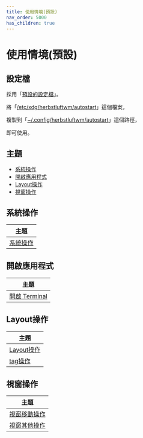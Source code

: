```yaml
---
title: 使用情境(預設)
nav_order: 5000
has_children: true
---
```


# 使用情境(預設)


## 設定檔

採用「[預設的設定檔](https://samwhelp.github.io/note-about-herbstluftwm/read/config/default.html)」。

將「[/etc/xdg/herbstluftwm/autostart](https://github.com/herbstluftwm/herbstluftwm/blob/master/share/autostart)」這個檔案，

複製到「[~/.config/herbstluftwm/autostart](https://github.com/samwhelp/note-about-herbstluftwm/blob/gh-pages/_demo/config/herbstluftwm-config/default/config/herbstluftwm/autostart)」這個路徑，

即可使用。


## 主題

* [系統操作](#系統操作)
* [開啟應用程式](#開啟應用程式)
* [Layout操作](#layout操作)
* [視窗操作](#視窗操作)


## 系統操作

| 主題 |
| --- |
| [系統操作](scenario/default/system-control) |


## 開啟應用程式

| 主題 |
| --- |
| [開啟 Terminal](scenario/default/launch-terminal) |


## Layout操作

| 主題 |
| --- |
| [Layout操作](scenario/default/layout-control) |
| [tag操作](scenario/default/tag-control) |


## 視窗操作

| 主題 |
| --- |
| [視窗移動操作](scenario/default/window-movement-control) |
| [視窗其他操作](scenario/default/window-control) |

